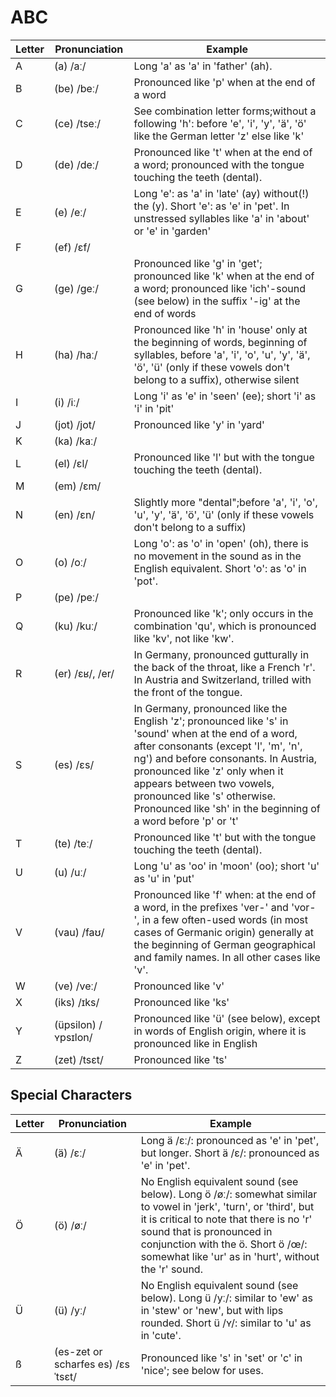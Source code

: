 # ABC

|Letter|Pronunciation|Example|
|---|---|---|
|A|(a) /aː/	|Long 'a' as 'a' in 'father' (ah).|
|B|(be) /beː/	|Pronounced like 'p' when at the end of a word|
|C|(ce) /tseː/	|See combination letter forms;without a following 'h': before 'e', 'i', 'y', 'ä', 'ö' like the German letter 'z' else like 'k'|
|D|(de) /deː/|Pronounced like 't' when at the end of a word; pronounced with the tongue touching the teeth (dental).
|E|(e) /eː/|Long 'e': as 'a' in 'late' (ay) without(!) the (y). Short 'e': as 'e' in 'pet'. In unstressed syllables like 'a' in 'about' or 'e' in 'garden'|
|F|(ef) /ɛf/|
|G|(ge) /geː/|Pronounced like 'g' in 'get'; pronounced like 'k' when at the end of a word; pronounced like 'ich'-sound (see below) in the suffix '-ig' at the end of words|
|H|(ha) /haː/|Pronounced like 'h' in 'house' only at the beginning of words, beginning of syllables, before 'a', 'i', 'o', 'u', 'y', 'ä', 'ö', 'ü' (only if these vowels don't belong to a suffix), otherwise silent|
|I|(i) /iː/	|Long 'i' as 'e' in 'seen' (ee); short 'i' as 'i' in 'pit'|
|J|(jot) /jot/|Pronounced like 'y' in 'yard'|
|K|(ka) /kaː/|
|L|(el) /ɛl/|Pronounced like 'l' but with the tongue touching the teeth (dental).|
|M|(em) /ɛm/|
|N|(en) /ɛn/|Slightly more "dental";before 'a', 'i', 'o', 'u', 'y', 'ä', 'ö', 'ü' (only if these vowels don't belong to a suffix)|
|O|(o) /oː/|Long 'o': as 'o' in 'open' (oh), there is no movement in the sound as in the English equivalent. Short 'o': as 'o' in 'pot'.|
|P|(pe) /peː/|
|Q|(ku) /kuː/|Pronounced like 'k'; only occurs in the combination 'qu', which is pronounced like 'kv', not like 'kw'.|
|R|(er) /ɛʁ/, /er/|In Germany, pronounced gutturally in the back of the throat, like a French 'r'. In Austria and Switzerland, trilled with the front of the tongue.
|S|(es) /ɛs/|In Germany, pronounced like the English 'z'; pronounced like 's' in 'sound' when at the end of a word, after consonants (except 'l', 'm', 'n', ng') and before consonants. In Austria, pronounced like 'z' only when it appears between two vowels, pronounced like 's' otherwise. Pronounced like 'sh' in the beginning of a word before 'p' or 't'
|T|(te) /teː/|	Pronounced like 't' but with the tongue touching the teeth (dental).|
|U|(u) /uː/|	Long 'u' as 'oo' in 'moon' (oo); short 'u' as 'u' in 'put'|
|V|(vau) /faʊ/|	Pronounced like 'f' when: at the end of a word, in the prefixes 'ver-' and 'vor-', in a few often-used words (in most cases of Germanic origin) generally at the beginning of German geographical and family names. In all other cases like 'v'.|
|W|(ve) /veː/|	Pronounced like 'v'|
|X|(iks) /ɪks/|	Pronounced like 'ks'|
|Y|(üpsilon) /ʏpsɪlon/|	Pronounced like 'ü' (see below), except in words of English origin, where it is pronounced like in English|
|Z|(zet) /tsɛt/|	Pronounced like 'ts'|

## Special Characters

|Letter|Pronunciation|Example|
|---|---|---|
|Ä|	(ä) /ɛː/|Long ä /ɛː/: pronounced as 'e' in 'pet', but longer. Short ä /ɛ/: pronounced as 'e' in 'pet'.|
|Ö|	(ö) /øː/|	No English equivalent sound (see below). Long ö /øː/: somewhat similar to vowel in 'jerk', 'turn', or 'third', but it is critical to note that there is no 'r' sound that is pronounced in conjunction with the ö. Short ö /œ/: somewhat like 'ur' as in 'hurt', without the 'r' sound.|
|Ü|	(ü) /yː/|No English equivalent sound (see below). Long ü /yː/: similar to 'ew' as in 'stew' or 'new', but with lips rounded. Short ü /ʏ/: similar to 'u' as in 'cute'.|
|ß|	(es-zet or scharfes es) /ɛsˈtsɛt/|Pronounced like 's' in 'set' or 'c' in 'nice'; see below for uses.|
